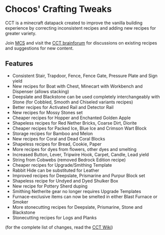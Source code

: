 # Chocos' Crafting Tweaks

CCT is a minecraft datapack created to improve the vanilla building experience by correcting inconsistent recipes and adding new recipes for greater variety.

Join [MCS](https://discord.com/invite/NtVxyW5) and visit the [CCT brainforum](https://discord.com/channels/308744621616529410/1243802341824663602) for discussions on existing recipes and suggestions for new content.

## Features
- Consistent Stair, Trapdoor, Fence, Fence Gate, Pressure Plate and Sign yield
- New recipes for Boat with Chest, Minecart with Workbench and Dispenser (allows stacking)
- Deepslate and Blackstone can be used completely interchangeably with Stone (for Cobbled, Smooth and Chiseled variants recipes)
- Better recipes for Activated Rail and Detector Rail
- New recipes for Mossy Stones set
- Cheaper recipes for Hopper and Enchanted Golden Apple
- Shapeless recipes for Red Nether Bricks, Coarse Dirt, Diorite
- Cheaper recipes for Packed Ice, Blue Ice and Crimson Wart Block
- Storage recipes for Bamboo and Melon
- New recipes for Coral and Dead Coral Blocks
- Shapeless recipes for Bread, Cookie, Paper
- More recipes for dyes from flowers, other dyes and smelting
- Increased Button, Lever, Tripwire Hook, Carpet, Candle, Lead yield
- String from Cobwebs (removed Bedrock Edition recipe)
- Cheaper recipes for Upgrade/Smithing Template 
- Rabbit Hide can be substituted for Leather
- Improved recipes for Deepslate, Prismarine and Purpur Block set
- Shapeless recipe for Undyed and Dyed Shulker Box
- New recipe for Pottery Sherd duping
- Smithing Netherite gear no longer requires Upgrade Templates
- Furnace-exclusive items can now be smelted in either Blast Furnace or Smoker
- More stonecutting recipes for Deepslate, Prismarine, Stone and Blackstone
- Stonecutting recipes for Logs and Planks

(for the complete list of changes, read the [CCT Wiki](https://github.com/mygazthehealer/chocos-crafting-tweaks/blob/main/RECIPE.md))
